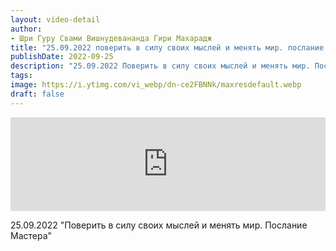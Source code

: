 ```yaml
---
layout: video-detail
author:
- Шри Гуру Свами Вишнудевананда Гири Махарадж
title: "25.09.2022 поверить в силу своих мыслей и менять мир. послание мастера"
publishDate: 2022-09-25
description: "25.09.2022 Поверить в силу своих мыслей и менять мир. Послание Мастера"
tags: 
image: https://i.ytimg.com/vi_webp/dn-ce2FBNNk/maxresdefault.webp
draft: false
---
```


<iframe width="100%" src="https://www.youtube.com/embed/dn-ce2FBNNk" frameborder="0" allowfullscreen=""></iframe> 

 25.09.2022 "Поверить в силу своих мыслей и менять мир. Послание Мастера"

  

 